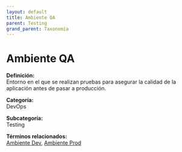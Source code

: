 ```yaml
---
layout: default
title: Ambiente QA
parent: Testing
grand_parent: Taxonomía
---
```


# Ambiente QA

**Definición:**  
Entorno en el que se realizan pruebas para asegurar la calidad de la aplicación antes de pasar a producción.

**Categoría:**  
DevOps

**Subcategoría:**  
Testing

**Términos relacionados:**  
[Ambiente Dev](https://maleniski.github.io/diccionario-angl-tec-mx/docs/taxonomia/devops/testing/ambiente-dev.html), [Ambiente Prod](https://maleniski.github.io/diccionario-angl-tec-mx/docs/taxonomia/devops/testing/ambiente-prod.html)
